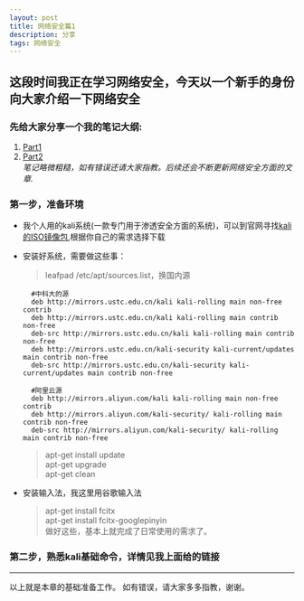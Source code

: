 ```yaml
---
layout: post
title: 网络安全篇1
description: 分享
tags: 网络安全
---
```




## 这段时间我正在学习网络安全，今天以一个新手的身份向大家介绍一下**网络安全**

### 先给大家分享一个我的笔记大纲:
1. [Part1](http://note.youdao.com/noteshare?id=d6c8b8e779f37cd06d5b053490812cd1)
2. [Part2](http://note.youdao.com/noteshare?id=940080c5b3e40ea0854746f5e313bcd6)<br>
*笔记略微粗糙，如有错误还请大家指教。后续还会不断更新网络安全方面的文章.*


### 第一步，准备环境
* 我个人用的kali系统(一款专门用于渗透安全方面的系统)，可以到官网寻找[kali的ISO镜像包](https://www.kali.org/downloads/),根据你自己的需求选择下载
* 安装好系统，需要做这些事：
    > leafpad /etc/apt/sources.list，换国内源<br>
        
        #中科大的源
        deb http://mirrors.ustc.edu.cn/kali kali-rolling main non-free contrib
        deb http://mirrors.ustc.edu.cn/kali kali-rolling main contrib non-free
        deb-src http://mirrors.ustc.edu.cn/kali kali-rolling main contrib non-free
        deb http://mirrors.ustc.edu.cn/kali-security kali-current/updates main contrib non-free
        deb-src http://mirrors.ustc.edu.cn/kali-security kali-current/updates main contrib non-free

        #阿里云源
        deb http://mirrors.aliyun.com/kali kali-rolling main non-free contrib
        deb http://mirrors.aliyun.com/kali-security/ kali-rolling main contrib non-free
        deb-src http://mirrors.aliyun.com/kali-security/ kali-rolling main contrib non-free
    
    > apt-get install update<br>
    > apt-get upgrade<br>
    > apt-get clean

* 安装输入法，我这里用谷歌输入法
    > apt-get install fcitx<br>
    > apt-get install fcitx-googlepinyin<br>
    做好这些，基本上就完成了日常使用的需求了。


### 第二步，熟悉kali基础命令，详情见我上面给的链接

---

以上就是本章的基础准备工作。
如有错误，请大家多多指教，谢谢。






